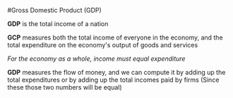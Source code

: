 #Gross Domestic Product (GDP)

**GDP** is the total income of a nation

**GCP** measures both the total income of everyone in the economy, and the total expenditure on the economy's output of goods and services

*For the economy as a whole, income must equal expenditure*

**GDP** measures the flow of money, and we can compute it by adding up the total expenditures or by adding up the total incomes paid by firms (Since these those two numbers will be equal)
